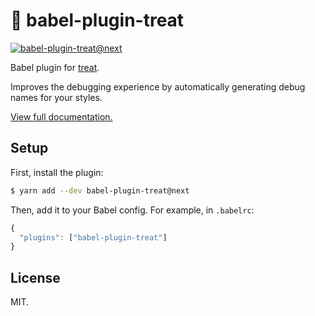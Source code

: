 # 🍬 babel-plugin-treat

[![babel-plugin-treat@next](https://img.shields.io/npm/v/babel-plugin-treat/next.svg?label=babel-plugin-treat@next&logo=npm&style=for-the-badge)](https://www.npmjs.com/package/babel-plugin-treat)

Babel plugin for [treat](https://github.com/seek-oss/treat).

Improves the debugging experience by automatically generating debug names for your styles.

[View full documentation.](https://github.com/seek-oss/treat)

## Setup

First, install the plugin:

```bash
$ yarn add --dev babel-plugin-treat@next
```

Then, add it to your Babel config. For example, in `.babelrc`:

```js
{
  "plugins": ["babel-plugin-treat"]
}
```

## License

MIT.
